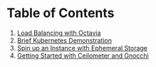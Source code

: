 # Table of Contents

1.  [Load Balancing with Octavia](extras/lb_with_octavia.md)
2.  [Brief Kubernetes Demonstration](extras/kubernetes.md)
3.  [Spin up an Instance with Ephemeral
    Storage](extras/ephemeral_storage.md)
4.  [Getting Started with Ceilometer and Gnocchi](extras/telemetry.md)
